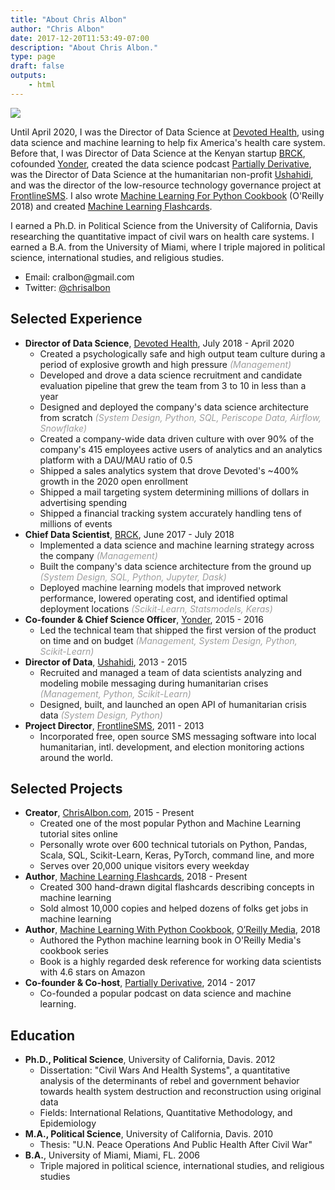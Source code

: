 ```yaml
---
title: "About Chris Albon"
author: "Chris Albon"
date: 2017-12-20T11:53:49-07:00
description: "About Chris Albon."
type: page
draft: false
outputs:
    - html
---
```



<img src="chris_albon_banner.jpg"></img>

Until April 2020, I was the Director of Data Science at [Devoted Health](http://www.devoted.com/), using data science and machine learning to help fix America's health care system. Before that, I was Director of Data Science at the Kenyan startup [BRCK](https://www.brck.com/), cofounded [Yonder](http://www.Yonder.co), created the data science podcast [Partially Derivative](http://www.partiallyderivative.com), was the Director of Data Science at the humanitarian non-profit [Ushahidi](http://www.ushahidi.com), and was the director of the low-resource technology governance project at [FrontlineSMS](http://www.frontlinesms.com). I also wrote [Machine Learning For Python Cookbook](https://www.amazon.com/Machine-Learning-Python-Cookbook-Preprocessing/dp/1491989386) (O'Reilly 2018) and created [Machine Learning Flashcards](https://machinelearningflashcards.com/).

I earned a Ph.D. in Political Science from the University of California, Davis researching the quantitative impact of civil wars on health care systems. I earned a B.A. from the University of Miami, where I triple majored in political science, international studies, and religious studies.

-   Email: &#099;&#114;&#097;&#108;&#098;&#111;&#110;&#064;&#103;&#109;&#097;&#105;&#108;&#046;&#099;&#111;&#109;
-   Twitter: [@chrisalbon](https://twitter.com/chrisalbon)

## Selected Experience

-   **Director of Data Science**, [Devoted Health](http://www.devoted.com/), July 2018 - April 2020
    - Created a psychologically safe and high output team culture during a period of explosive growth and high pressure <span style="color: #9e9e9e;">_(Management)_</span>
    - Developed and drove a data science recruitment and candidate evaluation pipeline that grew the team from 3 to 10 in less than a year
    - Designed and deployed the company's data science architecture from scratch <span style="color: #9e9e9e;">_(System Design, Python, SQL, Periscope Data, Airflow, Snowflake)_</span>
    - Created a company-wide data driven culture with over 90% of the company's 415 employees active users of analytics and an analytics platform with a DAU/MAU ratio of 0.5
    - Shipped a sales analytics system that drove Devoted's ~400% growth in the 2020 open enrollment
    - Shipped a mail targeting system determining millions of dollars in advertising spending
    - Shipped a financial tracking system accurately handling tens of millions of events
-   **Chief Data Scientist**, [BRCK](https://www.brck.com/), June 2017 - July 2018
    - Implemented a data science and machine learning strategy across the company <span style="color: #9e9e9e;">_(Management)_</span>
    - Built the company's data science architecture from the ground up <span style="color: #9e9e9e;">_(System Design, SQL, Python, Jupyter, Dask)_</span>
    - Deployed machine learning models that improved network performance, lowered operating cost, and identified optimal deployment locations <span style="color: #9e9e9e;">_(Scikit-Learn, Statsmodels, Keras)_</span>
-   **Co-founder & Chief Science Officer**, [Yonder](https://www.yonder.co/), 2015 - 2016
    - Led the technical team that shipped the first version of the product on time and on budget <span style="color: #9e9e9e;">_(Management, System Design, Python, Scikit-Learn)_</span>
-   **Director of Data**, [Ushahidi](http://www.ushahidi.com), 2013 - 2015
    - Recruited and managed a team of data scientists analyzing and modeling mobile messaging during humanitarian crises <span style="color: #9e9e9e;">_(Management, Python, Scikit-Learn)_
    - Designed, built, and launched an open API of humanitarian crisis data <span style="color: #9e9e9e;">_(System Design, Python)_</span>
-   **Project Director**, [FrontlineSMS](http://www.frontlinesms.com), 2011 - 2013
    - Incorporated free, open source SMS messaging software into local humanitarian, intl. development, and election monitoring actions around the world.

## Selected Projects
-   **Creator**, [ChrisAlbon.com](https://chrisalbon.com), 2015 - Present
    - Created one of the most popular Python and Machine Learning tutorial sites online
    - Personally wrote over 600 technical tutorials on Python, Pandas, Scala, SQL, Scikit-Learn, Keras, PyTorch, command line, and more
    - Serves over 20,000 unique visitors every weekday
-   **Author**, [Machine Learning Flashcards](http://machinelearningflashcards.com/), 2018 - Present
    - Created 300 hand-drawn digital flashcards describing concepts in machine learning
    - Sold almost 10,000 copies and helped dozens of folks get jobs in machine learning
-   **Author**, [Machine Learning With Python Cookbook](https://amzn.to/2HwnWty), [O’Reilly Media](https://www.oreilly.com/), 2018
    - Authored the Python machine learning book in O'Reilly Media's cookbook series
    - Book is a highly regarded desk reference for working data scientists with 4.6 stars on Amazon
-   **Co-founder & Co-host**, [Partially Derivative](http://www.partiallyderivative.com), 2014 - 2017
    -   Co-founded a popular podcast on data science and machine learning.

## Education

-   **Ph.D., Political Science**, University of California, Davis. 2012
    -   Dissertation: "Civil Wars And Health Systems", a quantitative analysis of the determinants of rebel and government behavior towards health system destruction and reconstruction using original data
    -   Fields: International Relations, Quantitative Methodology, and Epidemiology
-   **M.A., Political Science**, University of California, Davis. 2010
    -   Thesis: "U.N. Peace Operations And Public Health After Civil War"
-   **B.A.**, University of Miami, Miami, FL. 2006
    -   Triple majored in political science, international studies, and religious studies